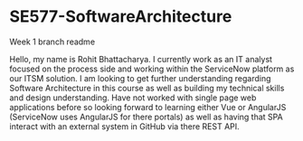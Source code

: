 # SE577-SoftwareArchitecture
Week 1 branch readme

Hello, my name is Rohit Bhattacharya. I currently work as an IT analyst focused on the process side and working within the ServiceNow platform as our ITSM solution. I am looking to get further understanding regarding Software Architecture in this course as well as building my technical skills and design understanding. Have not worked with single page web applications before so looking forward to learning either Vue or AngularJS (ServiceNow uses AngularJS for there portals) as well as having that SPA interact with an external system in GitHub via there REST API. 
